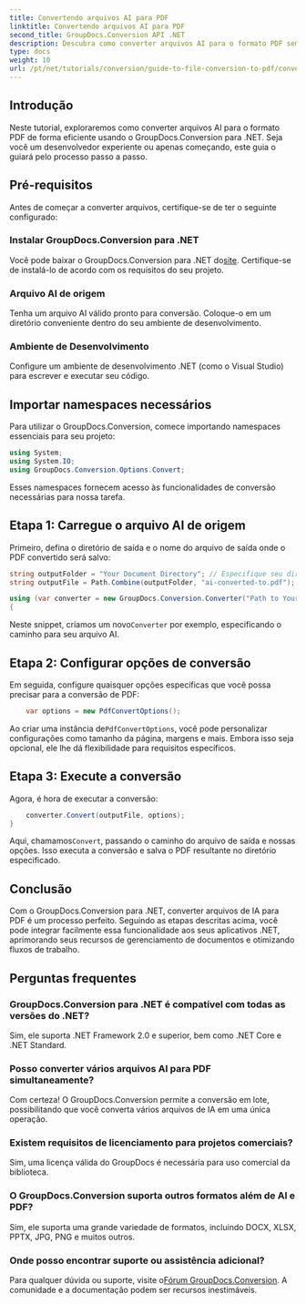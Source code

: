```yaml
---
title: Convertendo arquivos AI para PDF
linktitle: Convertendo arquivos AI para PDF
second_title: GroupDocs.Conversion API .NET
description: Descubra como converter arquivos AI para o formato PDF sem esforço usando GroupDocs.Conversion for .NET. Este tutorial o guia através da instalação, configuração do código e processo de conversão.
type: docs
weight: 10
url: /pt/net/tutorials/conversion/guide-to-file-conversion-to-pdf/converting-ai-to-pdf/
---
```

## Introdução

Neste tutorial, exploraremos como converter arquivos AI para o formato PDF de forma eficiente usando o GroupDocs.Conversion para .NET. Seja você um desenvolvedor experiente ou apenas começando, este guia o guiará pelo processo passo a passo.

## Pré-requisitos

Antes de começar a converter arquivos, certifique-se de ter o seguinte configurado:

### Instalar GroupDocs.Conversion para .NET

 Você pode baixar o GroupDocs.Conversion para .NET do[site](https://releases.groupdocs.com/conversion/net/). Certifique-se de instalá-lo de acordo com os requisitos do seu projeto.

### Arquivo AI de origem

Tenha um arquivo AI válido pronto para conversão. Coloque-o em um diretório conveniente dentro do seu ambiente de desenvolvimento.

### Ambiente de Desenvolvimento

Configure um ambiente de desenvolvimento .NET (como o Visual Studio) para escrever e executar seu código.

## Importar namespaces necessários

Para utilizar o GroupDocs.Conversion, comece importando namespaces essenciais para seu projeto:

```csharp
using System;
using System.IO;
using GroupDocs.Conversion.Options.Convert;
```
Esses namespaces fornecem acesso às funcionalidades de conversão necessárias para nossa tarefa.

## Etapa 1: Carregue o arquivo AI de origem

Primeiro, defina o diretório de saída e o nome do arquivo de saída onde o PDF convertido será salvo:

```csharp
string outputFolder = "Your Document Directory"; // Especifique seu diretório de documentos aqui
string outputFile = Path.Combine(outputFolder, "ai-converted-to.pdf");

using (var converter = new GroupDocs.Conversion.Converter("Path to Your AI File"))
{
```

 Neste snippet, criamos um novo`Converter` por exemplo, especificando o caminho para seu arquivo AI.

## Etapa 2: Configurar opções de conversão

Em seguida, configure quaisquer opções específicas que você possa precisar para a conversão de PDF:

```csharp
    var options = new PdfConvertOptions();
```
 Ao criar uma instância de`PdfConvertOptions`, você pode personalizar configurações como tamanho da página, margens e mais. Embora isso seja opcional, ele lhe dá flexibilidade para requisitos específicos.

## Etapa 3: Execute a conversão

Agora, é hora de executar a conversão:

```csharp
    converter.Convert(outputFile, options);
}
```
 Aqui, chamamos`Convert`, passando o caminho do arquivo de saída e nossas opções. Isso executa a conversão e salva o PDF resultante no diretório especificado.

## Conclusão

Com o GroupDocs.Conversion para .NET, converter arquivos de IA para PDF é um processo perfeito. Seguindo as etapas descritas acima, você pode integrar facilmente essa funcionalidade aos seus aplicativos .NET, aprimorando seus recursos de gerenciamento de documentos e otimizando fluxos de trabalho.

## Perguntas frequentes

### GroupDocs.Conversion para .NET é compatível com todas as versões do .NET?

Sim, ele suporta .NET Framework 2.0 e superior, bem como .NET Core e .NET Standard.

### Posso converter vários arquivos AI para PDF simultaneamente?

Com certeza! O GroupDocs.Conversion permite a conversão em lote, possibilitando que você converta vários arquivos de IA em uma única operação.

### Existem requisitos de licenciamento para projetos comerciais?

Sim, uma licença válida do GroupDocs é necessária para uso comercial da biblioteca.

### O GroupDocs.Conversion suporta outros formatos além de AI e PDF?

Sim, ele suporta uma grande variedade de formatos, incluindo DOCX, XLSX, PPTX, JPG, PNG e muitos outros.

### Onde posso encontrar suporte ou assistência adicional?

 Para qualquer dúvida ou suporte, visite o[Fórum GroupDocs.Conversion](https://forum.groupdocs.com/c/conversion/11). A comunidade e a documentação podem ser recursos inestimáveis.